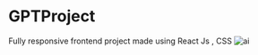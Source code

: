 # GPTProject
Fully responsive frontend project made using React Js , CSS
![ai](https://github.com/namanSingh101/GPTProject/assets/141719809/4df3bdcd-f18b-43e9-80a5-88ba14a352ad)
